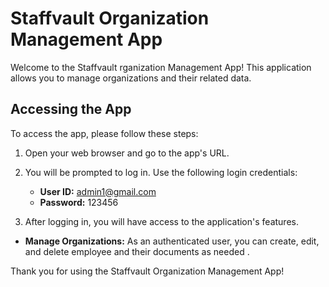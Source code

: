 # Staffvault Organization Management App

Welcome to the Staffvault rganization Management App! This application allows you to manage organizations and their related data.

## Accessing the App

To access the app, please follow these steps:

1. Open your web browser and go to the app's URL.

2. You will be prompted to log in. Use the following login credentials:
   - **User ID:** admin1@gmail.com
   - **Password:** 123456

3. After logging in, you will have access to the application's features.
   
- **Manage Organizations:** As an authenticated user, you can create, edit, and delete employee and their documents as needed .


Thank you for using the Staffvault Organization Management App!
